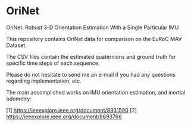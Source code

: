 # OriNet
OriNet: Robust 3-D Orientation Estimation With a Single Particular IMU

This repository contains OriNet data for comparison on the EuRoC MAV Dataset.

The CSV files contain the estimated quaternions and ground truth for specific time steps of each sequence.

Please do not hesitate to send me an e-mail if you had any questions regarding implementation, etc.

The main accomplished works on IMU orientation estimation, and inertial odometry:

[1] https://ieeexplore.ieee.org/document/8931590
[2] https://ieeexplore.ieee.org/document/8693766




